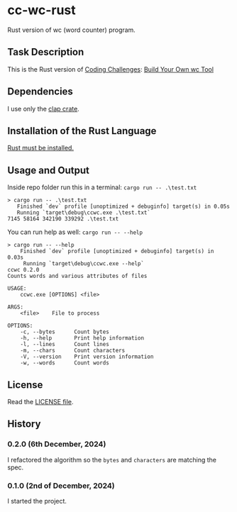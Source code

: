 # cc-wc-rust

Rust version of wc (word counter) program.

## Task Description

This is the Rust version of [Coding Challenges](https://codingchallenges.fyi/challenges/intro/): [Build Your Own wc Tool](https://codingchallenges.fyi/challenges/challenge-wc/)

## Dependencies

I use only the [clap crate](https://crates.io/crates/clap).

## Installation of the Rust Language

[Rust must be installed.](https://www.rust-lang.org/tools/install)

## Usage and Output

Inside repo folder run this in a terminal:
`cargo run -- .\test.txt`

```
> cargo run -- .\test.txt
   Finished `dev` profile [unoptimized + debuginfo] target(s) in 0.05s
   Running `target\debug\ccwc.exe .\test.txt`
7145 58164 342190 339292 .\test.txt
```

You can run help as well:
`cargo run -- --help`

```
> cargo run -- --help
    Finished `dev` profile [unoptimized + debuginfo] target(s) in 0.03s
     Running `target\debug\ccwc.exe --help`
ccwc 0.2.0
Counts words and various attributes of files

USAGE:
    ccwc.exe [OPTIONS] <file>

ARGS:
    <file>    File to process

OPTIONS:
    -c, --bytes      Count bytes
    -h, --help       Print help information
    -l, --lines      Count lines
    -m, --chars      Count characters
    -V, --version    Print version information
    -w, --words      Count words
```

## License

Read the [LICENSE file](LICENSE).

## History

### 0.2.0 (6th December, 2024)

I refactored the algorithm so the `bytes` and `characters` are matching the spec.

### 0.1.0 (2nd of December, 2024)

I started the project.